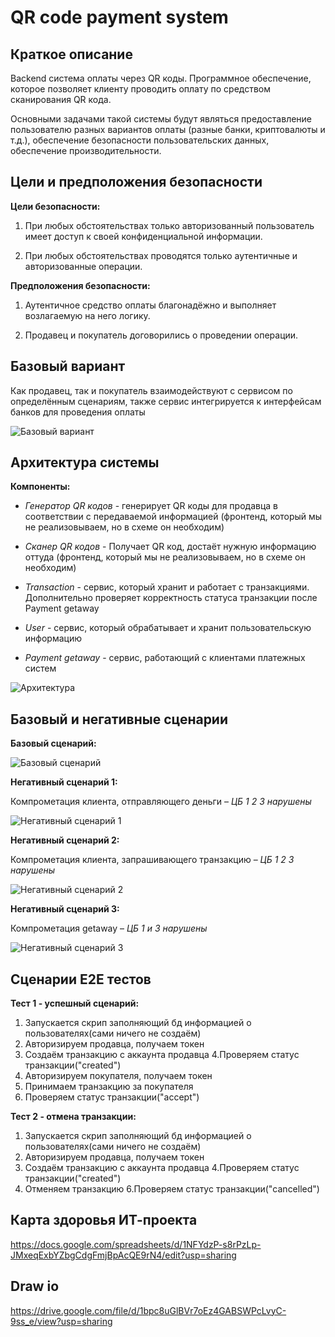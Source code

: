 # QR code payment system

## Краткое описание

Backend система оплаты через QR коды. Программное обеспечение, которое позволяет клиенту проводить оплату по средством сканирования QR кода.

Основными задачами такой системы будут являться предоставление пользователю разных вариантов оплаты (разные банки, криптовалюты и т.д.), обеспечение безопасности пользовательских данных, обеспечение производительности.

## Цели и предположения безопасности

**Цели безопасности:**

1. При любых обстоятельствах только авторизованный пользователь имеет доступ к своей конфиденциальной информации.

2. При любых обстоятельствах проводятся только аутентичные и авторизованные операции.

**Предположения безопасности:**

1. Аутентичное средство оплаты благонадёжно и выполняет возлагаемую на него логику.

2. Продавец и покупатель договорились о проведении операции.


## Базовый вариант

Как продавец, так и покупатель взаимодействуют с сервисом по определённым сценариям, также сервис интегрируется к интерфейсам банков для проведения оплаты

![Базовый вариант](./pics/new_var.png)

## Архитектура системы

**Компоненты:**

+ *Генератор QR кодов* - генерирует QR коды для продавца в соответствии с передаваемой информацией (фронтенд, который мы не реализовываем, но в схеме он необходим)

+ *Сканер QR кодов* - Получает QR код, достаёт нужную информацию оттуда (фронтенд, который мы не реализовываем, но в схеме он необходим)

+ *Transaction* - сервис, который хранит и работает с транзакциями. Дополнительно проверяет корректность статуса транзакции после Payment getaway

+ *User* - сервис, который обрабатывает и хранит пользовательскую информацию

+ *Payment getaway* - сервис, работающий с клиентами платежных систем

![Архитектура](./pics/new_arch.png)

## Базовый и негативные сценарии

**Базовый сценарий:**

![Базовый сценарий](./pics/new_base.png)

**Негативный сценарий 1:**

Компрометация клиента, отправляющего деньги –  *ЦБ 1 2 3 нарушены*

![Негативный сценарий 1](./pics/new_negative1.png)

**Негативный сценарий 2:**

Компрометация клиента, запрашивающего транзакцию – *ЦБ 1 2 3 нарушены*

![Негативный сценарий 2](./pics/new_negative2.png)

**Негативный сценарий 3:**

Компрометация getaway – *ЦБ 1 и 3 нарушены*

![Негативный сценарий 3](./pics/new_negative3.png)

## Сценарии E2E тестов

**Тест 1 - успешный сценарий:**
1. Запускается скрип заполняющий бд информацией о пользователях(сами ничего не создаём)
2.  Авторизируем продавца, получаем токен
3. Создаём транзакцию с аккаунта продавца
4.Проверяем статус транзакции("created")
5. Авторизируем покупателя, получаем токен
6. Принимаем транзакцию за покупателя
7. Проверяем статус транзакции("accept")

**Тест 2 - отмена транзакции:**
1. Запускается скрип заполняющий бд информацией о пользователях(сами ничего не создаём)
2.  Авторизируем продавца, получаем токен
3. Создаём транзакцию с аккаунта продавца
4.Проверяем статус транзакции("created")
5. Отменяем транзакцию
6.Проверяем статус транзакции("cancelled")

## Карта здоровья ИТ-проекта

https://docs.google.com/spreadsheets/d/1NFYdzP-s8rPzLp-JMxeqExbYZbgCdgFmjBpAcQE9rN4/edit?usp=sharing

## Draw io

https://drive.google.com/file/d/1bpc8uGlBVr7oEz4GABSWPcLvyC-9ss_e/view?usp=sharing
